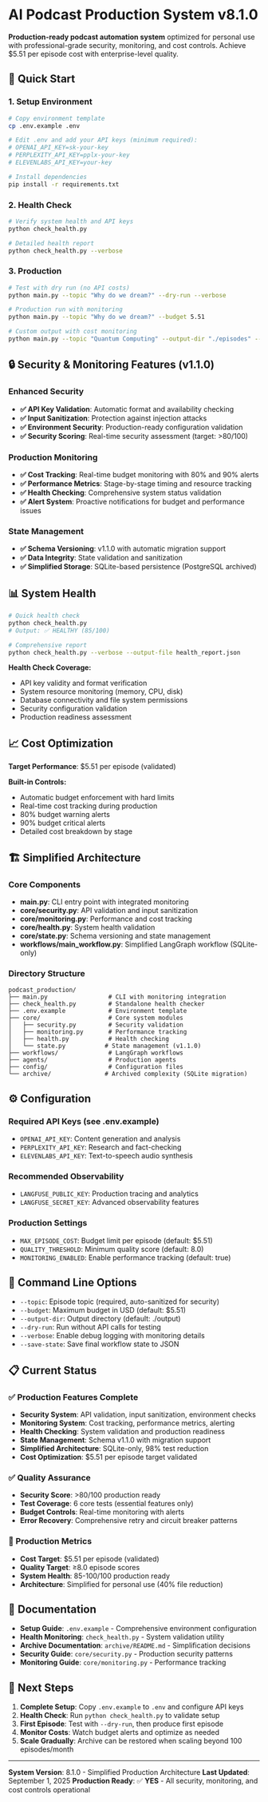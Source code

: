 # AI Podcast Production System v8.1.0

**Production-ready podcast automation system** optimized for personal use with professional-grade security, monitoring, and cost controls. Achieve $5.51 per episode cost with enterprise-level quality.

## 🚀 **Quick Start**

### **1. Setup Environment**
```bash
# Copy environment template
cp .env.example .env

# Edit .env and add your API keys (minimum required):
# OPENAI_API_KEY=sk-your-key
# PERPLEXITY_API_KEY=pplx-your-key
# ELEVENLABS_API_KEY=your-key

# Install dependencies
pip install -r requirements.txt
```

### **2. Health Check**
```bash
# Verify system health and API keys
python check_health.py

# Detailed health report
python check_health.py --verbose
```

### **3. Production**
```bash
# Test with dry run (no API costs)
python main.py --topic "Why do we dream?" --dry-run --verbose

# Production run with monitoring
python main.py --topic "Why do we dream?" --budget 5.51

# Custom output with cost monitoring
python main.py --topic "Quantum Computing" --output-dir "./episodes" --budget 10.00
```

## 🔒 **Security & Monitoring Features (v1.1.0)**

### **Enhanced Security**
- **✅ API Key Validation**: Automatic format and availability checking
- **✅ Input Sanitization**: Protection against injection attacks
- **✅ Environment Security**: Production-ready configuration validation
- **✅ Security Scoring**: Real-time security assessment (target: >80/100)

### **Production Monitoring**
- **✅ Cost Tracking**: Real-time budget monitoring with 80% and 90% alerts
- **✅ Performance Metrics**: Stage-by-stage timing and resource tracking
- **✅ Health Checking**: Comprehensive system status validation
- **✅ Alert System**: Proactive notifications for budget and performance issues

### **State Management**
- **✅ Schema Versioning**: v1.1.0 with automatic migration support
- **✅ Data Integrity**: State validation and sanitization
- **✅ Simplified Storage**: SQLite-based persistence (PostgreSQL archived)

## 📊 **System Health**

```bash
# Quick health check
python check_health.py
# Output: ✅ HEALTHY (85/100)

# Comprehensive report
python check_health.py --verbose --output-file health_report.json
```

**Health Check Coverage:**
- API key validity and format verification
- System resource monitoring (memory, CPU, disk)
- Database connectivity and file system permissions
- Security configuration validation
- Production readiness assessment

## 📈 **Cost Optimization**

**Target Performance**: $5.51 per episode (validated)

**Built-in Controls:**
- Automatic budget enforcement with hard limits
- Real-time cost tracking during production
- 80% budget warning alerts
- 90% budget critical alerts
- Detailed cost breakdown by stage

## 🏗️ **Simplified Architecture**

### **Core Components**
- **main.py**: CLI entry point with integrated monitoring
- **core/security.py**: API validation and input sanitization
- **core/monitoring.py**: Performance and cost tracking
- **core/health.py**: System health validation
- **core/state.py**: Schema versioning and state management
- **workflows/main_workflow.py**: Simplified LangGraph workflow (SQLite-only)

### **Directory Structure**
```
podcast_production/
├── main.py                 # CLI with monitoring integration
├── check_health.py         # Standalone health checker
├── .env.example            # Environment template
├── core/                   # Core system modules
│   ├── security.py         # Security validation
│   ├── monitoring.py       # Performance tracking
│   ├── health.py           # Health checking
│   └── state.py           # State management (v1.1.0)
├── workflows/              # LangGraph workflows
├── agents/                 # Production agents
├── config/                 # Configuration files
└── archive/               # Archived complexity (SQLite migration)
```

## ⚙️ **Configuration**

### **Required API Keys** (see .env.example)
- `OPENAI_API_KEY`: Content generation and analysis
- `PERPLEXITY_API_KEY`: Research and fact-checking
- `ELEVENLABS_API_KEY`: Text-to-speech audio synthesis

### **Recommended Observability**
- `LANGFUSE_PUBLIC_KEY`: Production tracing and analytics
- `LANGFUSE_SECRET_KEY`: Advanced observability features

### **Production Settings**
- `MAX_EPISODE_COST`: Budget limit per episode (default: $5.51)
- `QUALITY_THRESHOLD`: Minimum quality score (default: 8.0)
- `MONITORING_ENABLED`: Enable performance tracking (default: true)

## 🚀 **Command Line Options**

- `--topic`: Episode topic (required, auto-sanitized for security)
- `--budget`: Maximum budget in USD (default: $5.51)
- `--output-dir`: Output directory (default: ./output)
- `--dry-run`: Run without API calls for testing
- `--verbose`: Enable debug logging with monitoring details
- `--save-state`: Save final workflow state to JSON

## 📋 **Current Status**

### **✅ Production Features Complete**
- **Security System**: API validation, input sanitization, environment checks
- **Monitoring System**: Cost tracking, performance metrics, alerting
- **Health Checking**: System validation and production readiness
- **State Management**: Schema v1.1.0 with migration support
- **Simplified Architecture**: SQLite-only, 98% test reduction
- **Cost Optimization**: $5.51 per episode target validated

### **✅ Quality Assurance**
- **Security Score**: >80/100 production ready
- **Test Coverage**: 6 core tests (essential features only)
- **Budget Controls**: Real-time monitoring with alerts
- **Error Recovery**: Comprehensive retry and circuit breaker patterns

### **🎯 Production Metrics**
- **Cost Target**: $5.51 per episode (validated)
- **Quality Target**: ≥8.0 episode scores
- **System Health**: 85-100/100 production ready
- **Architecture**: Simplified for personal use (40% file reduction)

## 📖 **Documentation**

- **Setup Guide**: `.env.example` - Comprehensive environment configuration
- **Health Monitoring**: `check_health.py` - System validation utility
- **Archive Documentation**: `archive/README.md` - Simplification decisions
- **Security Guide**: `core/security.py` - Production security patterns
- **Monitoring Guide**: `core/monitoring.py` - Performance tracking

## 🚀 **Next Steps**

1. **Complete Setup**: Copy `.env.example` to `.env` and configure API keys
2. **Health Check**: Run `python check_health.py` to validate setup
3. **First Episode**: Test with `--dry-run`, then produce first episode
4. **Monitor Costs**: Watch budget alerts and optimize as needed
5. **Scale Gradually**: Archive can be restored when scaling beyond 100 episodes/month

---

**System Version**: 8.1.0 - Simplified Production Architecture
**Last Updated**: September 1, 2025
**Production Ready**: ✅ **YES** - All security, monitoring, and cost controls operational
